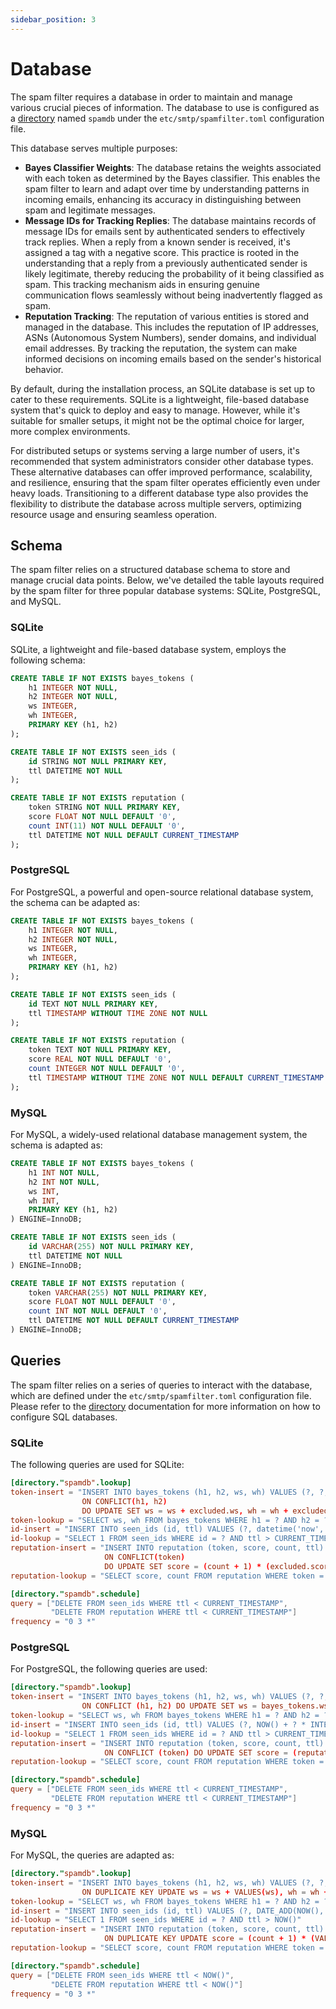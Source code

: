 ```yaml
---
sidebar_position: 3
---
```


# Database

The spam filter requires a database in order to maintain and manage various crucial pieces of information. The database to use is configured as a [directory](/TODO) named `spamdb` under the `etc/smtp/spamfilter.toml` configuration file.

This database serves multiple purposes:

- **Bayes Classifier Weights**: The database retains the weights associated with each token as determined by the Bayes classifier. This enables the spam filter to learn and adapt over time by understanding patterns in incoming emails, enhancing its accuracy in distinguishing between spam and legitimate messages.
- **Message IDs for Tracking Replies**: The database maintains records of message IDs for emails sent by authenticated senders to effectively track replies. When a reply from a known sender is received, it's assigned a tag with a negative score. This practice is rooted in the understanding that a reply from a previously authenticated sender is likely legitimate, thereby reducing the probability of it being classified as spam. This tracking mechanism aids in ensuring genuine communication flows seamlessly without being inadvertently flagged as spam.
- **Reputation Tracking**: The reputation of various entities is stored and managed in the database. This includes the reputation of IP addresses, ASNs (Autonomous System Numbers), sender domains, and individual email addresses. By tracking the reputation, the system can make informed decisions on incoming emails based on the sender's historical behavior.

By default, during the installation process, an SQLite database is set up to cater to these requirements. SQLite is a lightweight, file-based database system that's quick to deploy and easy to manage. However, while it's suitable for smaller setups, it might not be the optimal choice for larger, more complex environments.

For distributed setups or systems serving a large number of users, it's recommended that system administrators consider other database types. These alternative databases can offer improved performance, scalability, and resilience, ensuring that the spam filter operates efficiently even under heavy loads. Transitioning to a different database type also provides the flexibility to distribute the database across multiple servers, optimizing resource usage and ensuring seamless operation.

## Schema

The spam filter relies on a structured database schema to store and manage crucial data points. Below, we've detailed the table layouts required by the spam filter for three popular database systems: SQLite, PostgreSQL, and MySQL.

### SQLite

SQLite, a lightweight and file-based database system, employs the following schema:

```sql
CREATE TABLE IF NOT EXISTS bayes_tokens (
    h1 INTEGER NOT NULL,
    h2 INTEGER NOT NULL,
    ws INTEGER,
    wh INTEGER,
    PRIMARY KEY (h1, h2)
);

CREATE TABLE IF NOT EXISTS seen_ids (
    id STRING NOT NULL PRIMARY KEY,
    ttl DATETIME NOT NULL
);

CREATE TABLE IF NOT EXISTS reputation (
    token STRING NOT NULL PRIMARY KEY,
    score FLOAT NOT NULL DEFAULT '0',
    count INT(11) NOT NULL DEFAULT '0',
    ttl DATETIME NOT NULL DEFAULT CURRENT_TIMESTAMP
);
```

### PostgreSQL

For PostgreSQL, a powerful and open-source relational database system, the schema can be adapted as:

```sql
CREATE TABLE IF NOT EXISTS bayes_tokens (
    h1 INTEGER NOT NULL,
    h2 INTEGER NOT NULL,
    ws INTEGER,
    wh INTEGER,
    PRIMARY KEY (h1, h2)
);

CREATE TABLE IF NOT EXISTS seen_ids (
    id TEXT NOT NULL PRIMARY KEY,
    ttl TIMESTAMP WITHOUT TIME ZONE NOT NULL
);

CREATE TABLE IF NOT EXISTS reputation (
    token TEXT NOT NULL PRIMARY KEY,
    score REAL NOT NULL DEFAULT '0',
    count INTEGER NOT NULL DEFAULT '0',
    ttl TIMESTAMP WITHOUT TIME ZONE NOT NULL DEFAULT CURRENT_TIMESTAMP
);
```

### MySQL

For MySQL, a widely-used relational database management system, the schema is adapted as:

```sql
CREATE TABLE IF NOT EXISTS bayes_tokens (
    h1 INT NOT NULL,
    h2 INT NOT NULL,
    ws INT,
    wh INT,
    PRIMARY KEY (h1, h2)
) ENGINE=InnoDB;

CREATE TABLE IF NOT EXISTS seen_ids (
    id VARCHAR(255) NOT NULL PRIMARY KEY,
    ttl DATETIME NOT NULL
) ENGINE=InnoDB;

CREATE TABLE IF NOT EXISTS reputation (
    token VARCHAR(255) NOT NULL PRIMARY KEY,
    score FLOAT NOT NULL DEFAULT '0',
    count INT NOT NULL DEFAULT '0',
    ttl DATETIME NOT NULL DEFAULT CURRENT_TIMESTAMP
) ENGINE=InnoDB;
```

## Queries

The spam filter relies on a series of queries to interact with the database, which are defined under the `etc/smtp/spamfilter.toml` configuration file. Please refer to the [directory](/TODO) documentation for more information on how to configure SQL databases.

### SQLite

The following queries are used for SQLite:

```toml
[directory."spamdb".lookup]
token-insert = "INSERT INTO bayes_tokens (h1, h2, ws, wh) VALUES (?, ?, ?, ?) 
                ON CONFLICT(h1, h2) 
                DO UPDATE SET ws = ws + excluded.ws, wh = wh + excluded.wh"
token-lookup = "SELECT ws, wh FROM bayes_tokens WHERE h1 = ? AND h2 = ?"
id-insert = "INSERT INTO seen_ids (id, ttl) VALUES (?, datetime('now', ? || ' seconds'))"
id-lookup = "SELECT 1 FROM seen_ids WHERE id = ? AND ttl > CURRENT_TIMESTAMP"
reputation-insert = "INSERT INTO reputation (token, score, count, ttl) VALUES (?, ?, 1, datetime('now', '30 days')) 
                     ON CONFLICT(token) 
                     DO UPDATE SET score = (count + 1) * (excluded.score + 0.98 * score) / (0.98 * count + 1), count = count + 1, ttl = excluded.ttl"
reputation-lookup = "SELECT score, count FROM reputation WHERE token = ?"

[directory."spamdb".schedule]
query = ["DELETE FROM seen_ids WHERE ttl < CURRENT_TIMESTAMP", 
         "DELETE FROM reputation WHERE ttl < CURRENT_TIMESTAMP"]
frequency = "0 3 *"
```

### PostgreSQL

For PostgreSQL, the following queries are used:

```toml
[directory."spamdb".lookup]
token-insert = "INSERT INTO bayes_tokens (h1, h2, ws, wh) VALUES (?, ?, ?, ?)
                ON CONFLICT (h1, h2) DO UPDATE SET ws = bayes_tokens.ws + EXCLUDED.ws, wh = bayes_tokens.wh + EXCLUDED.wh"
token-lookup = "SELECT ws, wh FROM bayes_tokens WHERE h1 = ? AND h2 = ?"
id-insert = "INSERT INTO seen_ids (id, ttl) VALUES (?, NOW() + ? * INTERVAL '1 second')"
id-lookup = "SELECT 1 FROM seen_ids WHERE id = ? AND ttl > CURRENT_TIMESTAMP"
reputation-insert = "INSERT INTO reputation (token, score, count, ttl) VALUES (?, ?, 1, NOW() + INTERVAL '30 days')
                     ON CONFLICT (token) DO UPDATE SET score = (reputation.count + 1) * (EXCLUDED.score + 0.98 * reputation.score) / (0.98 * reputation.count + 1), count = reputation.count + 1, ttl = EXCLUDED.ttl"
reputation-lookup = "SELECT score, count FROM reputation WHERE token = ?"

[directory."spamdb".schedule]
query = ["DELETE FROM seen_ids WHERE ttl < CURRENT_TIMESTAMP", 
         "DELETE FROM reputation WHERE ttl < CURRENT_TIMESTAMP"]
frequency = "0 3 *"
```


### MySQL

For MySQL, the queries are adapted as:

```toml
[directory."spamdb".lookup]
token-insert = "INSERT INTO bayes_tokens (h1, h2, ws, wh) VALUES (?, ?, ?, ?)
                ON DUPLICATE KEY UPDATE ws = ws + VALUES(ws), wh = wh + VALUES(wh)"
token-lookup = "SELECT ws, wh FROM bayes_tokens WHERE h1 = ? AND h2 = ?"
id-insert = "INSERT INTO seen_ids (id, ttl) VALUES (?, DATE_ADD(NOW(), INTERVAL ? SECOND))"
id-lookup = "SELECT 1 FROM seen_ids WHERE id = ? AND ttl > NOW()"
reputation-insert = "INSERT INTO reputation (token, score, count, ttl) VALUES (?, ?, 1, DATE_ADD(NOW(), INTERVAL 30 DAY))
                     ON DUPLICATE KEY UPDATE score = (count + 1) * (VALUES(score) + 0.98 * score) / (0.98 * count + 1), count = count + 1, ttl = VALUES(ttl)"
reputation-lookup = "SELECT score, count FROM reputation WHERE token = ?"

[directory."spamdb".schedule]
query = ["DELETE FROM seen_ids WHERE ttl < NOW()", 
         "DELETE FROM reputation WHERE ttl < NOW()"]
frequency = "0 3 *"
```


